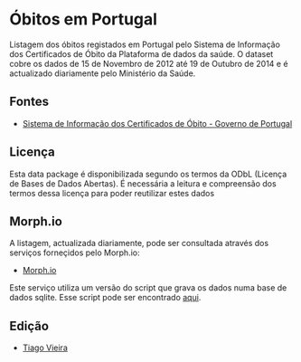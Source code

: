 Óbitos em Portugal
===================

Listagem dos óbitos registados em Portugal pelo Sistema de Informação dos Certificados de Óbito da Plataforma de dados da saúde.
O dataset cobre os dados de 15 de Novembro de 2012 até 19 de Outubro de 2014 e é actualizado diariamente pelo Ministério da Saúde.

## Fontes

  * [Sistema de Informação dos Certificados de Óbito - Governo de Portugal](https://servicos.min-saude.pt/sico/faces/estatisticas.jsp)

##  Licença

Esta data package é disponibilizada segundo os termos da ODbL (Licença de Bases de Dados Abertas). É necessária a leitura e compreensão dos termos dessa licença para poder reutilizar estes dados

## Morph.io

A listagem, actualizada diariamente, pode ser consultada através dos serviços forneçidos pelo Morph.io:

  * [Morph.io](https://api.morph.io/TMMV/obitos_em_portugal_morphio/data.json&query=select%20*%20from%20%27data%27)

Este serviço utiliza um versão do script que grava os dados numa base de dados sqlite. Esse script pode ser encontrado [aqui](https://github.com/TMMV/obitos_em_portugal_morphio).

## Edição
 * [Tiago Vieira](https://github.com/TMMV)